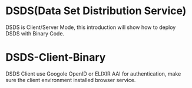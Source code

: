 # DSDS(Data Set Distribution Service)

DSDS is Client/Server Mode, this introduction will show how to deploy DSDS with Binary Code.

# DSDS-Client-Binary
DSDS Client use Googole OpenID or ELIXIR AAI for authentication, make sure the client environment installed browser service.
